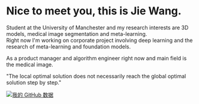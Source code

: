 # Nice to meet you, this is Jie Wang.
Student at the University of Manchester and my research interests are 3D models, medical image segmentation and meta-learning.  
Right now I'm working on corporate project involving deep learning and the research of meta-learning and foundation models.

As a product manager and algorithm engineer right now and main field is the medical image.

"The local optimal solution does not necessarily reach the global optimal solution step by step."

[![我的 GitHub 数据](https://github-readme-stats.vercel.app/api?username=CorleoneJW)]()
